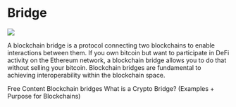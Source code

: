 # Bridge

![](https://blog.makerdao.com/wp-content/uploads/2021/03/Lock-and-mint1-1024x512.jpg)

A blockchain bridge is a protocol connecting two blockchains to enable interactions between them. If you own bitcoin but want to participate in DeFi activity on the Ethereum network, a blockchain bridge allows you to do that without selling your bitcoin. Blockchain bridges are fundamental to achieving interoperability within the blockchain space.

<ResourceGroupTitle>Free Content</ResourceGroupTitle>
<BadgeLink colorScheme='yellow' badgeText='Read' href='https://ethereum.org/en/bridges/'>Blockchain bridges</BadgeLink>
<BadgeLink badgeText='Watch' href='https://www.youtube.com/watch?v=nT26cIz8HjI'>What is a Crypto Bridge? (Examples + Purpose for Blockchains)
</BadgeLink>
